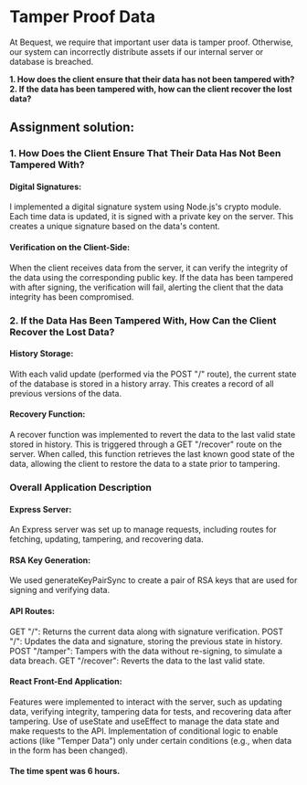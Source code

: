 # Tamper Proof Data

At Bequest, we require that important user data is tamper proof. Otherwise, our system can incorrectly distribute assets if our internal server or database is breached. 

**1. How does the client ensure that their data has not been tampered with?**
<br />
**2. If the data has been tampered with, how can the client recover the lost data?**

## Assignment solution:

### 1. How Does the Client Ensure That Their Data Has Not Been Tampered With?

#### Digital Signatures:
I implemented a digital signature system using Node.js's crypto module. Each time data is updated, it is signed with a private key on the server. This creates a unique signature based on the data's content.

#### Verification on the Client-Side:
When the client receives data from the server, it can verify the integrity of the data using the corresponding public key. If the data has been tampered with after signing, the verification will fail, alerting the client that the data integrity has been compromised.

### 2. If the Data Has Been Tampered With, How Can the Client Recover the Lost Data?

#### History Storage:
With each valid update (performed via the POST "/" route), the current state of the database is stored in a history array. This creates a record of all previous versions of the data.

#### Recovery Function:
A recover function was implemented to revert the data to the last valid state stored in history. This is triggered through a GET "/recover" route on the server. When called, this function retrieves the last known good state of the data, allowing the client to restore the data to a state prior to tampering.

### Overall Application Description

#### Express Server:
An Express server was set up to manage requests, including routes for fetching, updating, tampering, and recovering data.

#### RSA Key Generation:
We used generateKeyPairSync to create a pair of RSA keys that are used for signing and verifying data.

#### API Routes:

GET "/": Returns the current data along with signature verification.
POST "/": Updates the data and signature, storing the previous state in history.
POST "/tamper": Tampers with the data without re-signing, to simulate a data breach.
GET "/recover": Reverts the data to the last valid state.


#### React Front-End Application:

Features were implemented to interact with the server, such as updating data, verifying integrity, tampering data for tests, and recovering data after tampering.
Use of useState and useEffect to manage the data state and make requests to the API.
Implementation of conditional logic to enable actions (like "Temper Data") only under certain conditions (e.g., when data in the form has been changed).

#### The time spent was 6 hours.
